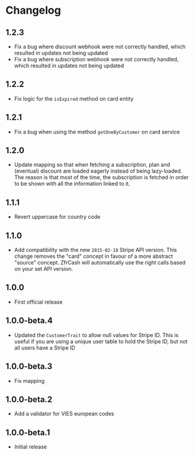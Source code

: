 # Changelog

## 1.2.3

* Fix a bug where discount webhook were not correctly handled, which resulted in updates not being updated
* Fix a bug where subscription webhook were not correctly handled, which resulted in updates not being updated

## 1.2.2

* Fix logic for the `isExpired` method on card entity

## 1.2.1

* Fix a bug when using the method `getOneByCustomer` on card service

## 1.2.0

* Update mapping so that when fetching a subscription, plan and (eventual) discount are loaded eagerly instead of
being lazy-loaded. The reason is that most of the time, the subscription is fetched in order to be shown with all
the information linked to it.

## 1.1.1

* Revert uppercase for country code

## 1.1.0

* Add compatibility with the new `2015-02-18` Stripe API version. This change removes the "card" concept in favour
of a more abstract "source" concept. ZfrCash will automatically use the right calls based on your set API version.

## 1.0.0

* First official release

## 1.0.0-beta.4

* Updated the `CustomerTrait` to allow null values for Stripe ID. This is useful if you are using a unique user
table to hold the Stripe ID, but not all users have a Stripe ID

## 1.0.0-beta.3

* Fix mapping

## 1.0.0-beta.2

* Add a validator for VIES european codes

## 1.0.0-beta.1

* Initial release
